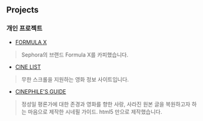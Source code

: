 ## Projects


### 개인 프로젝트

- [FORMULA X](https://likedemian.github.io/Projects/FORMULA_X/dist/index.html)

> Sephora의 브랜드 Formula X를 카피했습니다.

- [CINE LIST](https://likedemian.github.io/Projects/Cine-list/dist/index.html)

> 무한 스크롤을 지원하는 영화 정보 사이트입니다.

- [CINEPHILE'S GUIDE](https://likedemian.github.io/Projects/cinephile's-guide/index.html)

> 정성일 평론가에 대한 존경과 영화를 향한 사랑, 사라진 원본 글을 복원하고자 하는 마음으로 제작한 시네필 가이드. 
> html5 만으로 제작했습니다.

